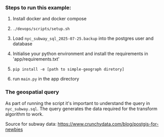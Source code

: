 

### Steps to run this example:

1. Install docker and docker compose

2. `./devops/scripts/setup.sh`

3. Load `nyc_subway_sql_2025-07-25.backup` into the postgres user and database 

4. Initialise your python environment and install the requirements in 'app/requirements.txt'

5. `pip install -e [path to simple-geograph diretory]`

6. run `main.py` in the app directory


### The geospatial query

As part of running the script it's important to understand the query in `nyc_subway.sql`. The query generates the data required for the transform algorithm to work.




Source for subway data: https://www.crunchydata.com/blog/postgis-for-newbies
